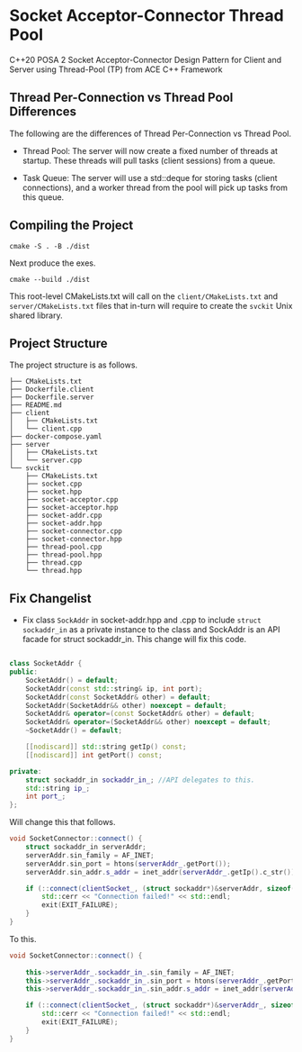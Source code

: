 # Socket Acceptor-Connector Thread Pool
C++20 POSA 2 Socket Acceptor-Connector Design Pattern for Client and Server using Thread-Pool (TP) from ACE C++ Framework


## Thread Per-Connection vs Thread Pool Differences

The following are the differences of Thread Per-Connection vs Thread Pool.

- Thread Pool: The server will now create a fixed number of threads at startup. These threads will pull tasks (client sessions) from a queue.

- Task Queue: The server will use a std::deque for storing tasks (client connections), and a worker thread from the pool will pick up tasks from this queue.

## Compiling the Project

```shell
cmake -S . -B ./dist 
```

Next produce the exes.

```shell
cmake --build ./dist
```

This root-level CMakeLists.txt will call on the `client/CMakeLists.txt` and `server/CMakeLists.txt` files that in-turn will require to create the `svckit` Unix shared library.


## Project Structure

The project structure is as follows.

```shell
├── CMakeLists.txt
├── Dockerfile.client
├── Dockerfile.server
├── README.md
├── client
│   ├── CMakeLists.txt
│   └── client.cpp
├── docker-compose.yaml
├── server
│   ├── CMakeLists.txt
│   └── server.cpp
└── svckit
    ├── CMakeLists.txt
    ├── socket.cpp
    ├── socket.hpp
    ├── socket-acceptor.cpp
    ├── socket-acceptor.hpp
    ├── socket-addr.cpp
    ├── socket-addr.hpp
    ├── socket-connector.cpp
    ├── socket-connector.hpp
    ├── thread-pool.cpp
    ├── thread-pool.hpp
    ├── thread.cpp
    └── thread.hpp
```


## Fix Changelist

- Fix class `SockAddr` in socket-addr.hpp and .cpp to include `struct sockaddr_in` as a private instance to the class and SockAddr is an API facade for struct sockaddr_in. This change will fix this code.

```c++

class SocketAddr {
public:
    SocketAddr() = default;
    SocketAddr(const std::string& ip, int port);
    SocketAddr(const SocketAddr& other) = default;
    SocketAddr(SocketAddr&& other) noexcept = default;
    SocketAddr& operator=(const SocketAddr& other) = default;
    SocketAddr& operator=(SocketAddr&& other) noexcept = default;
    ~SocketAddr() = default;

    [[nodiscard]] std::string getIp() const;
    [[nodiscard]] int getPort() const;

private:
    struct sockaddr_in sockaddr_in_; //API delegates to this. 
    std::string ip_;
    int port_;
};

```
Will change this that follows.

```c++
void SocketConnector::connect() {
    struct sockaddr_in serverAddr;
    serverAddr.sin_family = AF_INET;
    serverAddr.sin_port = htons(serverAddr_.getPort());
    serverAddr.sin_addr.s_addr = inet_addr(serverAddr_.getIp().c_str());

    if (::connect(clientSocket_, (struct sockaddr*)&serverAddr, sizeof(serverAddr)) < 0) {
        std::cerr << "Connection failed!" << std::endl;
        exit(EXIT_FAILURE);
    }
}
```

To this.

```c++
void SocketConnector::connect() {
   
    this->serverAddr_.sockaddr_in_.sin_family = AF_INET;
    this->serverAddr_.sockaddr_in_.sin_port = htons(serverAddr_.getPort());
    this->serverAddr_.sockaddr_in_.sin_addr.s_addr = inet_addr(serverAddr_.getIp().c_str());

    if (::connect(clientSocket_, (struct sockaddr*)&serverAddr_, sizeof(serverAddr_)) < 0) {
        std::cerr << "Connection failed!" << std::endl;
        exit(EXIT_FAILURE);
    }
}
```

